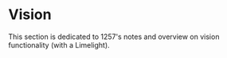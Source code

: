 # Vision

This section is dedicated to 1257's notes and overview on vision functionality (with a Limelight).